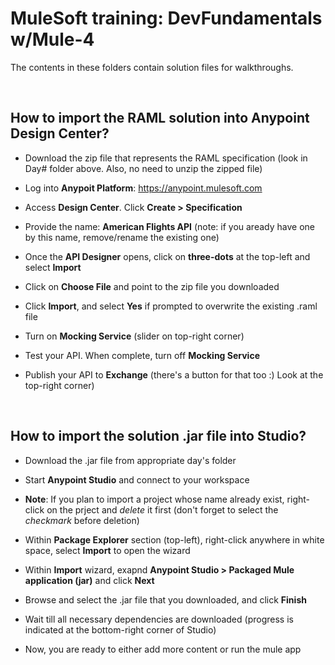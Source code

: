 # MuleSoft training: DevFundamentals w/Mule-4

The contents in these folders contain solution files for walkthroughs.

<BR>

## How to import the RAML solution into Anypoint Design Center?

- Download the zip file that represents the RAML specification (look in Day# folder above.  Also, no need to unzip the zipped file)

- Log into **Anypoit Platform**: https://anypoint.mulesoft.com

- Access **Design Center**.  Click **Create > Specification**

- Provide the name: **American Flights API** (note: if you aready have one by this name, remove/rename the existing one)

- Once the **API Designer** opens, click on **three-dots** at the top-left and select **Import**

- Click on **Choose File** and point to the zip file you downloaded

- Click **Import**, and select **Yes** if prompted to overwrite the existing .raml file

- Turn on **Mocking Service** (slider on top-right corner)

- Test your API.  When complete, turn off **Mocking Service**

- Publish your API to **Exchange** (there's a button for that too :)  Look at the top-right corner)

<BR>

## How to import the solution .jar file into Studio?

- Download the .jar file from appropriate day's folder

- Start **Anypoint Studio** and connect to your workspace

- **Note**: If you plan to import a project whose name already exist, right-click on the prject and _delete_ it first (don't forget to select the _checkmark_ before deletion)

- Within **Package Explorer** section (top-left), right-click anywhere in white space, select **Import** to open the wizard

- Within **Import** wizard, exapnd **Anypoint Studio > Packaged Mule application (jar)** and click **Next**

- Browse and select the .jar file that you downloaded, and click **Finish**

- Wait till all necessary dependencies are downloaded (progress is indicated at the bottom-right corner of Studio)

- Now, you are ready to either add more content or run the mule app